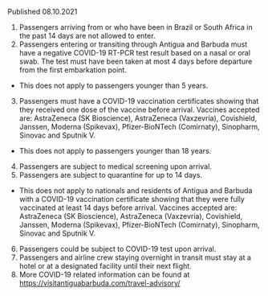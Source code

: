 Published 08.10.2021
1. Passengers arriving from or who have been in Brazil or South Africa in the past 14 days are not allowed to enter.
2. Passengers entering or transiting through Antigua and Barbuda must have a negative COVID-19 RT-PCR test result based on a nasal or oral swab. The test must have been taken at most 4 days before departure from the first embarkation point.
- This does not apply to passengers younger than 5 years.
3. Passengers must have a COVID-19 vaccination certificates showing that they received one dose of the vaccine before arrival. Vaccines accepted are: AstraZeneca (SK Bioscience), AstraZeneca (Vaxzevria), Covishield, Janssen, Moderna (Spikevax), Pfizer-BioNTech (Comirnaty), Sinopharm, Sinovac and Sputnik V.
- This does not apply to passengers younger than 18 years.
4. Passengers are subject to medical screening upon arrival.
5. Passengers are subject to quarantine for up to 14 days.
- This does not apply to nationals and residents of Antigua and Barbuda with a COVID-19 vaccination certificate showing that they were fully vaccinated at least 14 days before arrival. Vaccines accepted are: AstraZeneca (SK Bioscience), AstraZeneca (Vaxzevria), Covishield, Janssen, Moderna (Spikevax), Pfizer-BioNTech (Comirnaty), Sinopharm, Sinovac and Sputnik V.
6. Passengers could be subject to COVID-19 test upon arrival.
7. Passengers and airline crew staying overnight in transit must stay at a hotel or at a designated facility until their next flight.
8. More COVID-19 related information can be found at <a href="https://visitantiguabarbuda.com/travel-advisory/">https://visitantiguabarbuda.com/travel-advisory/</a>